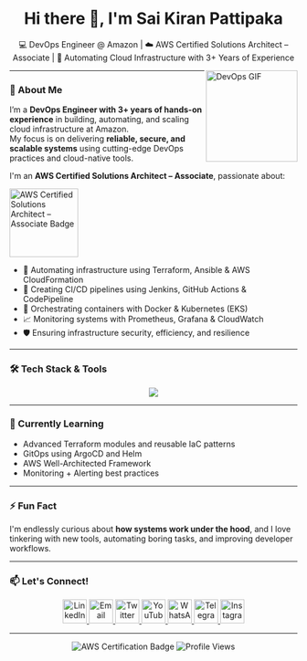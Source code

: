 <h1 align="center">Hi there 👋, I'm Sai Kiran Pattipaka</h1>

<p align="center">
💻 DevOps Engineer @ Amazon | ☁️ AWS Certified Solutions Architect – Associate | 🔧 Automating Cloud Infrastructure with 3+ Years of Experience
</p>

<img align="right" src="https://www.zartis.com/wp-content/uploads/2024/02/continuous-devops-cycle.gif" height="160" alt="DevOps GIF"/>

---

### 🚀 About Me

I’m a **DevOps Engineer with 3+ years of hands-on experience** in building, automating, and scaling cloud infrastructure at Amazon.  
My focus is on delivering **reliable, secure, and scalable systems** using cutting-edge DevOps practices and cloud-native tools.

I'm an **AWS Certified Solutions Architect – Associate**, passionate about:
<p align="left">
  <img src="https://raw.githubusercontent.com/saikiranpattipaka/saikiranpattipaka/main/aws_saa_spinning.gif" width="120" alt="AWS Certified Solutions Architect – Associate Badge" />
</p>

- 🧠 Automating infrastructure using Terraform, Ansible & AWS CloudFormation  
- 🚀 Creating CI/CD pipelines using Jenkins, GitHub Actions & CodePipeline  
- 🐳 Orchestrating containers with Docker & Kubernetes (EKS)  
- 📈 Monitoring systems with Prometheus, Grafana & CloudWatch  
- 🛡️ Ensuring infrastructure security, efficiency, and resilience

---

### 🛠️ Tech Stack & Tools

<div align="center">
  <img src="https://skillicons.dev/icons?i=linux,bash,git,github,gitlab,jenkins,ansible,terraform,docker,kubernetes,aws,py" />
</div>

---

### 🌱 Currently Learning

- Advanced Terraform modules and reusable IaC patterns  
- GitOps using ArgoCD and Helm  
- AWS Well-Architected Framework  
- Monitoring + Alerting best practices  

---

### ⚡ Fun Fact

I'm endlessly curious about **how systems work under the hood**, and I love tinkering with new tools, automating boring tasks, and improving developer workflows.

---

### 📫 Let's Connect!

<div align="center">
  <a href="https://linkedin.com/in/saikiranpattipaka" target="_blank">
    <img src="https://raw.githubusercontent.com/maurodesouza/profile-readme-generator/master/src/assets/icons/social/linkedin/default.svg" width="42" alt="LinkedIn" />
  </a>
  <a href="mailto:saikiranpattipaka@outlook.com" target="_blank">
    <img src="https://raw.githubusercontent.com/maurodesouza/profile-readme-generator/master/src/assets/icons/social/gmail/default.svg" width="42" alt="Email" />
  </a>
  <a href="https://twitter.com/yourhandle" target="_blank">
    <img src="https://raw.githubusercontent.com/maurodesouza/profile-readme-generator/master/src/assets/icons/social/twitter/default.svg" width="42" alt="Twitter" />
  </a>
  <a href="https://www.youtube.com/channel/yourchannel" target="_blank">
    <img src="https://raw.githubusercontent.com/maurodesouza/profile-readme-generator/master/src/assets/icons/social/youtube/default.svg" width="42" alt="YouTube" />
  </a>
  <a href="https://wa.me/919618661434" target="_blank">
    <img src="https://raw.githubusercontent.com/maurodesouza/profile-readme-generator/master/src/assets/icons/social/whatsapp/default.svg" width="42" alt="WhatsApp" />
  </a>
  <a href="https://t.me/saikiranpattipaka" target="_blank">
    <img src="https://raw.githubusercontent.com/maurodesouza/profile-readme-generator/master/src/assets/icons/social/telegram/default.svg" width="42" alt="Telegram" />
  </a>
  <a href="https://www.instagram.com/saikiranpattipaka" target="_blank">
    <img src="https://raw.githubusercontent.com/maurodesouza/profile-readme-generator/master/src/assets/icons/social/instagram/default.svg" width="42" alt="Instagram" />
  </a>
</div>

---

<!-- Badges (Optional) -->
<p align="center">
  <img src="https://img.shields.io/badge/AWS-Certified%20Solutions%20Architect%20--%20Associate-orange?style=for-the-badge&logo=amazonaws&logoColor=white" alt="AWS Certification Badge"/>
  <img src="https://komarev.com/ghpvc/?username=saikiranpattipaka&style=flat-square&color=blue" alt="Profile Views"/>
</p>

